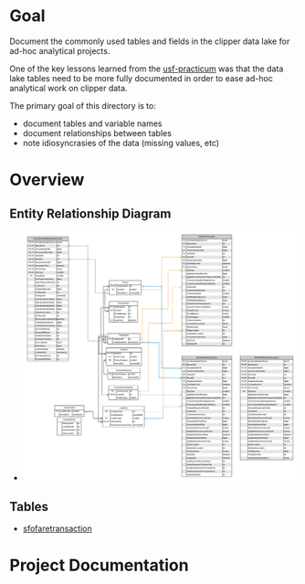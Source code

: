 # Goal

Document the commonly used tables and fields in the clipper data lake for ad-hoc analytical projects.  

One of the key lessons learned from the [usf-practicum](https://github.com/BayAreaMetro/usf-practicum) was that the data lake tables need to be more fully documented in order to ease ad-hoc analytical work on clipper data. 

The primary goal of this directory is to:
* document tables and variable names  
* document relationships between tables  
* note idiosyncrasies of the data (missing values, etc)  


# Overview

## Entity Relationship Diagram

- ![](clipper_data_store_erd.png)

## Tables

- [sfofaretransaction](sfofaretransaction.md)

# Project Documentation
